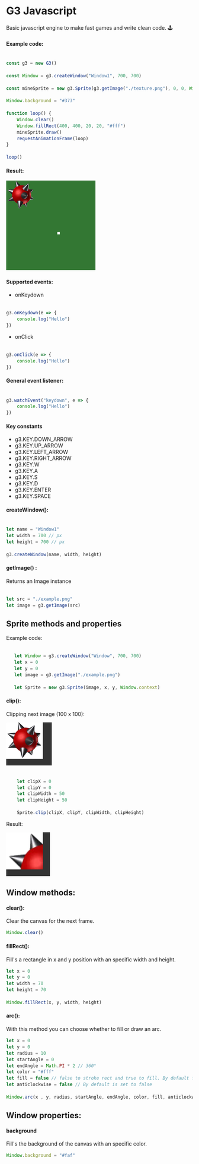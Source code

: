 # G3 Javascript
Basic javascript engine to make fast games and write clean code. 🕹️
#### Example code:
```js

const g3 = new G3()

const Window = g3.createWindow("Window1", 700, 700)

const mineSprite = new g3.Sprite(g3.getImage("./texture.png"), 0, 0, Window.context)

Window.background = "#373"

function loop() {
    Window.clear()
    Window.fillRect(400, 400, 20, 20, "#fff")
    mineSprite.draw()
    requestAnimationFrame(loop)
}

loop()
```
#### Result:

![Preview image](/assets/example.png)

#### Supported events:

- onKeydown
```js

g3.onKeydown(e => {
    console.log("Hello")
})
```
- onClick
```js

g3.onClick(e => {
    console.log("Hello")
})
```
#### General event listener:

```js

g3.watchEvent("keydown", e => {
    console.log("Hello")
})
```
#### Key constants
- g3.KEY.DOWN_ARROW
- g3.KEY.UP_ARROW
- g3.KEY.LEFT_ARROW
- g3.KEY.RIGHT_ARROW
- g3.KEY.W
- g3.KEY.A
- g3.KEY.S
- g3.KEY.D
- g3.KEY.ENTER
- g3.KEY.SPACE

#### createWindow():

```js

let name = "Window1"
let width = 700 // px
let height = 700 // px

g3.createWindow(name, width, height)
```

#### getImage() :
Returns an Image instance

```js

let src = "./example.png"
let image = g3.getImage(src)
```

## Sprite methods and properties

Example code:
```js

   let Window = g3.createWindow("Window", 700, 700)
   let x = 0
   let y = 0
   let image = g3.getImage("./example.png")
   
   let Sprite = new g3.Sprite(image, x, y, Window.context)
```

####  clip():

Clipping next image (100 x 100):

![Example image](/assets/example2.png)

```js

    let clipX = 0
    let clipY = 0
    let clipWidth = 50
    let clipHeight = 50
    
    Sprite.clip(clipX, clipY, clipWidth, clipHeight)
```
Result:

![Example image 2](/assets/example3.png)
## Window methods:
#### clear():
Clear the canvas for the next frame.
```js
Window.clear()
```

#### fillRect():
Fill's a rectangle in x and y position with an specific width and height.
```js
let x = 0
let y = 0
let width = 70
let height = 70

Window.fillRect(x, y, width, height)
```
#### arc():
With this method you can choose whether to fill or draw an arc.
```js
let x = 0
let y = 0
let radius = 10
let startAngle = 0
let endAngle = Math.PI * 2 // 360°
let color = "#fff"
let fill = false // false to stroke rect and true to fill. By default fill is set true.
let anticlockwise = false // By default is set to false

Window.arc(x , y, radius, startAngle, endAngle, color, fill, anticlockwise)
```
## Window properties:

#### background
Fill's the background of the canvas with an specific color.
```js
Window.background = "#faf"
```

